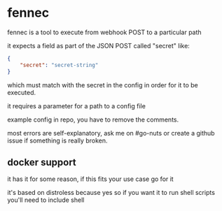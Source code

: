 # fennec
fennec is a tool to execute <something> from webhook POST to a particular path

it expects a field as part of the JSON POST called "secret" like:

```json
{
    "secret": "secret-string"
}
```

which must match with the secret in the config in order for it to be executed.

it requires a parameter for a path to a config file

example config in repo, you have to remove the comments.

most errors are self-explanatory, ask me on #go-nuts or create a github issue if something is really broken.

## docker support

it has it for some reason, if this fits your use case go for it

it's based on distroless because yes so if you want it to run shell scripts you'll need to include shell